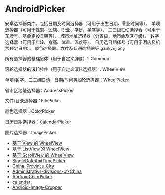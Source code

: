﻿# AndroidPicker

安卓选择器类库，包括日期及时间选择器（可用于出生日期、营业时间等）、
单项选择器（可用于性别、民族、职业、学历、星座等）、
二三级联动选择器（可用于车牌号、基金定投日期等）、
城市地址选择器（分省级、地市级及区县级）、
数字选择器（可用于年龄、身高、体重、温度等）、
日历选日期择器（可用于酒店及机票预定日期）、
颜色选择器、文件及目录选择器等 gzuliyujiang


所有选择器的基础窗体（用于自定义弹窗）： Common

滚轮选择器的滚轮控件（用于自定义滚轮选择器）：WheelView

单项/数字、二三级联动、日期/时间等滚轮选择器：WheelPicker

省市区地址选择器：AddressPicker

文件/目录选择器：FilePicker

颜色选择器：ColorPicker

日历日期选择器：CalendarPicker

图片选择器：ImagePicker

- [基于 View 的 WheelView](https://github.com/weidongjian/androidWheelView)
- [基于 ListView 的 WheelView](https://github.com/venshine/WheelView)
- [基于 ScrollView 的 WheelView](https://github.com/wangjiegulu/WheelView)
- [SingleDateAndTimePicker](https://github.com/florent37/SingleDateAndTimePicker)
- [China_Province_City](https://github.com/small-dream/China_Province_City)
- [Administrative-divisions-of-China](https://github.com/modood/Administrative-divisions-of-China)
- [AndroidColorPicker](https://github.com/jbruchanov/AndroidColorPicker)
- [calendar](https://github.com/oxsource/calendar)
- [Android-Image-Cropper](https://github.com/ArthurHub/Android-Image-Cropper)


